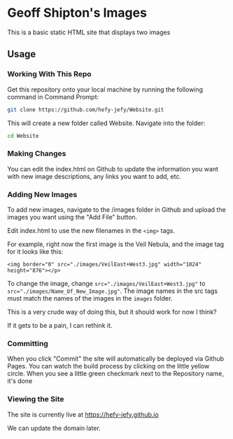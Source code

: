 # Geoff Shipton's Images

This is a basic static HTML site that displays two images

## Usage

### Working With This Repo
Get this repository onto your local machine by running the following command
in Command Prompt:

```bash
git clone https://github.com/hefy-jefy/Website.git
```
This will create a new folder called Website. Navigate into the folder:

```bash
cd Website
```

### Making Changes
You can edit the index.html on Github to update the information you want with new image descriptions,
any links you want to add, etc.

### Adding New Images
To add new images, navigate to the /images folder in Github and upload the images you want using the
"Add File" button.

Edit index.html to use the new filenames in the `<img>` tags.

For example, right now the first image is the Veil Nebula, and the image tag for it looks like this:

`<img border="0" src="./images/VeilEast+West3.jpg" width="1024" height="876"></p>`

To change the image, change `src="./images/VeilEast+West3.jpg"` to `src="./images/Name_Of_New_Image.jpg"`. 
The image names in the src tags must match the names of the images in the `images` folder.


This is a very crude way of doing this, but it should work for now I think?

If it gets to be a pain, I can rethink it.

### Committing
When you click "Commit" the site will automatically be deployed via Github Pages.
You can watch the build process by clicking on the little yellow circle.
When you see a little green checkmark next to the Repository name, it's done

### Viewing the Site
The site is currently live at https://hefy-jefy.github.io

We can update the domain later.